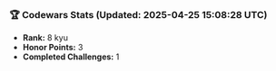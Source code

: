 ### 🏆 Codewars Stats (Updated: 2025-04-25 15:08:28 UTC)

- **Rank:** 8 kyu
- **Honor Points:** 3
- **Completed Challenges:** 1
